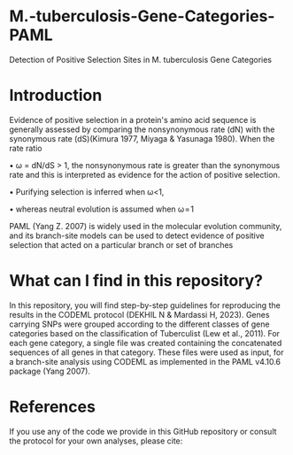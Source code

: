 # M.-tuberculosis-Gene-Categories-PAML
Detection of Positive Selection Sites in M. tuberculosis Gene Categories

# Introduction
Evidence of positive selection in a protein's amino acid sequence is generally assessed by comparing the nonsynonymous rate (dN) with the synonymous rate (dS)(Kimura 1977, Miyaga & Yasunaga 1980). When the rate ratio 

• ω = dN/dS > 1, the nonsynonymous rate is greater than the synonymous rate and this is interpreted as evidence for the action of positive selection. 

• Purifying selection is inferred when ω<1, 

• whereas neutral evolution is assumed when ω = 1

PAML (Yang Z. 2007) is widely used in the molecular evolution community, and its branch-site models can be used to detect evidence of positive selection that acted on a particular branch or set of branches


# What can I find in this repository?
In this repository, you will find step-by-step guidelines for reproducing the results in the CODEML protocol (DEKHIL N & Mardassi H, 2023). Genes carrying SNPs were grouped according to the different classes of gene categories based on the classification of Tuberculist (Lew et al., 2011). For each gene category, a single file was created containing the concatenated sequences of all genes in that category. These files were used as input, for a branch-site analysis using CODEML as implemented in the PAML v4.10.6 package (Yang 2007).

# References
If you use any of the code we provide in this GitHub repository or consult the protocol for your own analyses, please cite:




